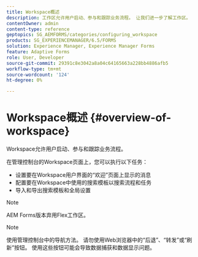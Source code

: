 ```yaml
---
title: Workspace概述
description: 工作区允许用户启动、参与和跟踪业务流程。 让我们进一步了解工作区。
contentOwner: admin
content-type: reference
geptopics: SG_AEMFORMS/categories/configuring_workspace
products: SG_EXPERIENCEMANAGER/6.5/FORMS
solution: Experience Manager, Experience Manager Forms
feature: Adaptive Forms
role: User, Developer
source-git-commit: 29391c8e3042a8a04c64165663a228bb4886afb5
workflow-type: tm+mt
source-wordcount: '124'
ht-degree: 0%

---
```


# Workspace概述 {#overview-of-workspace}

Workspace允许用户启动、参与和跟踪业务流程。

在管理控制台的Workspace页面上，您可以执行以下任务：

* 设置要在Workspace用户界面的“欢迎”页面上显示的消息
* 配置要在Workspace中使用的搜索模板以搜索流程和任务
* 导入和导出搜索模板和全局设置

>[!NOTE]
>
>AEM Forms版本弃用Flex工作区。

>[!NOTE]
>
>使用管理控制台中的导航方法。 请勿使用Web浏览器中的“后退”、“转发”或“刷新”按钮。 使用这些按钮可能会导致数据捕获和数据显示问题。
